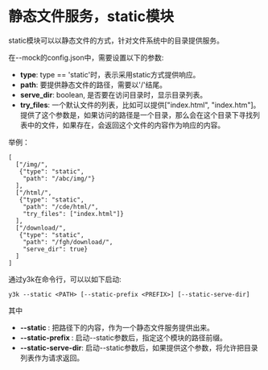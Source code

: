 # 静态文件服务，static模块

static模块可以以静态文件的方式，针对文件系统中的目录提供服务。

在--mock的config.json中，需要设置以下的参数:

- __type__: type == 'static'时，表示采用static方式提供响应。
- __path__: 要提供静态文件的路径，需要以'/'结尾。
- __serve\_dir__: boolean, 是否要在访问目录时，显示目录列表。
- __try\_files__: 一个默认文件的列表，比如可以提供["index.html", "index.htm"]。提供了这个参数是，如果访问的路径是一个目录，那么会在这个目录下寻找列表中的文件，如果存在，会返回这个文件的内容作为响应的内容。

举例：

```
[
  ["/img/",
   {"type": "static",
    "path": "/abc/img/"}
  ],
  ["/html/",
   {"type": "static",
    "path": "/cde/html/",
    "try_files": ["index.html"]}
  ],
  ["/download/",
   {"type": "static",
    "path": "/fgh/download/",
    "serve_dir": true}
  ]
]
```

通过y3k在命令行，可以以如下启动:

```
y3k --static <PATH> [--static-prefix <PREFIX>] [--static-serve-dir]
```

其中

- __--static <PATH>__: 把<PATH>路径下的内容，作为一个静态文件服务提供出来。
- __--static-prefix <PREFIX>__: 启动--static参数后，指定这个模块的路径前缀。
- __--static-serve-dir__: 启动--static参数后，如果提供这个参数，将允许把目录列表作为请求返回。
